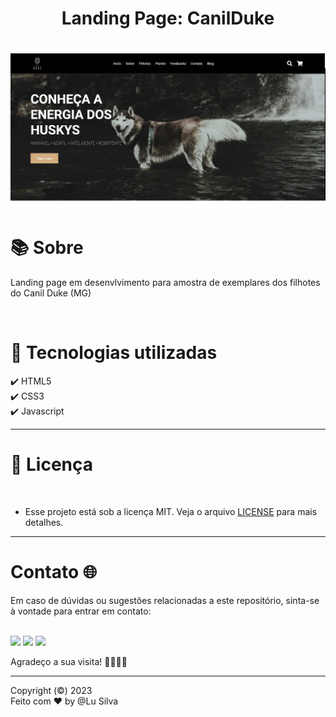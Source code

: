 <h1 align="center"><b>Landing Page: CanilDuke</b></h1>
<h1 align="center"><img src="./assets/index.jpg"></h1>
<h1 >📚  Sobre</h1>
<p> Landing page em desenvlvimento para amostra de exemplares dos filhotes do Canil Duke (MG)</p>
<br>

<h1 >🚀  Tecnologias utilizadas</h1>
✔️ HTML5 <br>
✔️ CSS3 <br>
✔️ Javascript 
<br>

---

<h1> 📝 Licença </h1><br>

- Esse projeto está sob a licença MIT. Veja o arquivo [LICENSE](https://github.com/LuSilva710/CanilDuke/blob/5e333f8b5a51d7ab2590b4cea8ba8a324f6c6273/LICENCE.md) para mais detalhes.

---
<h1> Contato 🌐</h1>
Em caso de dúvidas ou sugestões relacionadas a este repositório, sinta-se à vontade para entrar em contato:<br><br>
<p align="left">
  <a href="https://www.linkedin.com/in/ludmila-silva-s0097/" target="_blank"><img src="https://img.shields.io/badge/-LinkedIn-%230077B5?style=for-the-badge&logo=linkedin&logoColor=white"></a>
  <a href="mailto:lud.carina@gmail.com"><img src="https://img.shields.io/badge/Gmail-D14836?style=for-the-badge&logo=gmail&logoColor=white" target="_blank"></a>
  <a href="https://github.com/LuSilva710"><img src="https://img.shields.io/badge/GitHub-000000?style=for-the-badge&logo=github&logoColor=white target="_blank"></a>
</p>

Agradeço a sua visita! 🚀👩🏻‍💻

---
Copyright (©) 2023 <br>
Feito com ♥ by @Lu Silva
